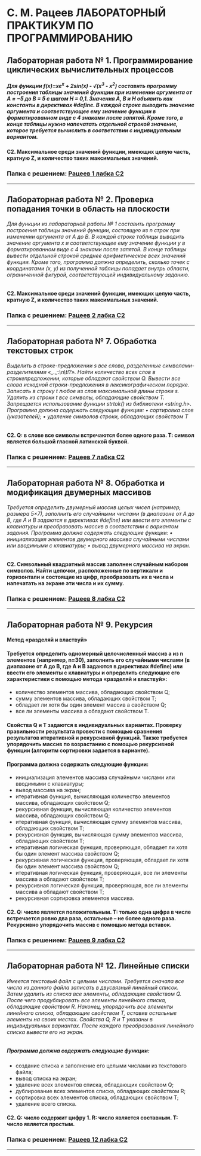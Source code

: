 # С. М. Рацеев ЛАБОРАТОРНЫЙ ПРАКТИКУМ ПО ПРОГРАММИРОВАНИЮ

<h2>Лабораторная работа № 1. Программирование циклических вычислительных процессов</h2>

##### Для функции f(x)=xe<sup>x</sup> + 2sin(x) - √(x<sup>3</sup> - x<sup>2</sup>) составить программу построения таблицы значений функции при изменении аргумента от A = −5 до B = 5 с шагом H = 0,1. Значения A, B и H объявить как константы в директивах #define. В каждой строке выводить значение аргумента и соответствующее ему значение функции в форматированном виде с 4 знаками после запятой. Кроме того, в конце таблицы нужно напечатать отдельной строкой значение, которое требуется вычислить в соответствии с индивидуальным вариантом.

#### C2. Максимальное среди значений функции, имеющих целую часть, кратную Z, и количество таких максимальных значений.

### **Папка с решением:** <a href="https://github.com/wersvet/C_sharp_Ratseev_lab/tree/main/Рацеев%201%20лабка%20С2" target="_blank">Рацеев 1 лабка С2</a>

---

<h2>Лабораторная работа № 2. Проверка попадания точки в область на плоскости</h2>

###### Для функции из лабораторной работы № 1 составить программу построения таблицы значений функции, состоящую из n строк при изменении аргумента от A до B. В каждой строке таблицы выводить значение аргумента x и соответствующее ему значение функции y в форматированном виде с 4 знаками после запятой. В конце таблицы вывести отдельной строкой среднее арифметическое всех значений функции. Кроме того, программа должна определить, сколько точек с координатами (x, y) из полученной таблицы попадает внутрь области, ограниченной фигурой, соответствующей индивидуальному заданию.

#### C2. Максимальное среди значений функции, имеющих целую часть, кратную Z, и количество таких максимальных значений.

### **Папка с решением:** <a href="https://github.com/wersvet/C_sharp_Ratseev_lab/tree/main/Рацеев%202%20лабка%20C2" target="_blank">Рацеев 2 лабка С2</a>

---

<h2>Лабораторная работа № 7. Обработка текстовых строк</h2>

###### Выделить в строке-предложении s все слова, разделенные символами-разделителями «\_.,;:\n\t!?». Найти количество всех слов в строкепредложении, которые обладают свойством Q. Вывести все слова исходной строки-предложения в лексикографическом порядке. Записать в строку t любое из слов максимальной длины строки s. Удалить из строки t все символы, обладающие свойством T. Запрещается использование функции strtok() из библиотеки <string.h>. Программа должна содержать следующие функции: • сортировка слов (указателей); • удаление символов строки, обладающих свойством T

#### C2. Q: в слове все символы встречаются более одного раза. Т: символ является большой гласной латинской буквой.

### **Папка с решением:** <a href="https://github.com/wersvet/C_sharp_Ratseev_lab/tree/main/Рацеев%207%20лабка%20C2" target="_blank">Рацеев 7 лабка С2</a>

---

<h2>Лабораторная работа № 8. Обработка и модификация двумерных массивов</h2>

###### Требуется определить двумерный массив целых чисел (например, размера 5×7), заполнить его случайными числами (в диапазоне от A до B, где A и B задаются в директивах #define) или ввести его элементы с клавиатуры и преобразовать массив в соответствии с вариантом задания. Программа должна содержать следующие функции: • инициализация элементов двумерного массива случайными числами или вводимыми с клавиатуры; • вывод двумерного массива на экран.

#### C2. Символьный квадратный массив заполнен случайным набором символов. Найти цепочки, расположенные по вертикали и горизонтали и состоящие из цифр, преобразовать их в числа и напечатать на экране эти числа и их сумму.

### **Папка с решением:** <a href="https://github.com/wersvet/C_sharp_Ratseev_lab/tree/main/Рацеев%208%20лабка%20C2" target="_blank">Рацеев 8 лабка С2</a>

---

<h2>Лабораторная работа № 9. Рекурсия</h2>

#### Метод «разделяй и властвуй»

#### Требуется определить одномерный целочисленный массив a из n элементов (например, n=30), заполнить его случайными числами (в диапазоне от A до B, где A и B задаются в директивах #define) или ввести его элементы с клавиатуры и определить следующие его характеристики с помощью метода «разделяй и властвуй»:

- количество элементов массива, обладающих свойством Q;
- сумму элементов массива, обладающих свойством T;
- обладает ли хотя бы один элемент массив a свойством Q;
- все ли элементы массива a обладают свойством T.

#### Свойства Q и T задаются в индивидуальных вариантах. Проверку правильности результата провести с помощью сравнения результатов итеративной и рекурсивной функций. Также требуется упорядочить массив по возрастанию с помощью рекурсивной функции (алгоритм сортировки задается в варианте).

#### Программа должна содержать следующие функции:

- инициализация элементов массива случайными числами или вводимыми с клавиатуры;
- вывод массива на экран;
- итеративная функция, вычисляющая количество элементов массива, обладающих свойством Q;
- рекурсивная функция, вычисляющая количество элементов массива, обладающих свойством Q;
- итеративная функция, вычисляющая сумму элементов массива, обладающих свойством T;
- рекурсивная функция, вычисляющая сумму элементов массива, обладающих свойством T;
- итеративная логическая функция, проверяющая, обладает ли хотя бы один элемент массива свойством Q;
- рекурсивная логическая функция, проверяющая, обладает ли хотя бы один элемент массива свойством Q;
- итеративная логическая функция, проверяющая, все ли элементы массива a обладают свойством T;
- рекурсивная логическая функция, проверяющая, все ли элементы массива a обладают свойством T;
- рекурсивная сортировка элементов массива.

#### C2. Q: число является положительным. T: только одна цифра в числе встречается ровно два раза, остальные – не более одного раза. Рекурсивно упорядочить массив с помощью метода вставок.

### **Папка с решением:** <a href="https://github.com/wersvet/C_sharp_Ratseev_lab/tree/main/Рацеев%209%20лабка%20C2" target="_blank">Рацеев 9 лабка С2</a>

---

<h2>Лабораторная работа № 12. Линейные списки</h2>

###### Имеется текстовый файл с целыми числами. Требуется сначала все числа из данного файла записать в двусвязный линейный список. Затем удалить из списка все элементы, обладающие свойством Q. После чего продублировать все элементы линейного списка, обладающие свойством R. Наконец, упорядочить все элементы линейного списка, обладающие свойством T, оставив остальные элементы на своих местах. Свойства Q, R и T указаны в индивидуальных вариантах. После каждого преобразования линейного списка вывести его на экран.

##### Программа должна содержать следующие функции:

- создание списка и заполнение его целыми числами из текстового файла;
- вывод списка на экран;
- удаление всех элементов списка, обладающих свойством Q;
- дублирование всех элементов списка, обладающих свойством R;
- сортировка всех элементов списка, обладающих свойством T;
- удаление всего списка.

#### С2. Q: число содержит цифру 1. R: число является составным. T: число является простым.

### **Папка с решением:** <a href="https://github.com/wersvet/C_sharp_Ratseev_lab/tree/main/Рацеев%2012%20лабка%20C2" target="_blank">Рацеев 12 лабка С2</a>

---
